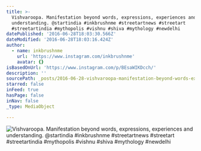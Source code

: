 ```yaml
---
title: >-
  Vishvaroopa. Manifestation beyond words, expressions, experiences and
  understanding. @startindia #inkbrushnme #streetartnews #streetart
  #streetartindia #mythopolis #vishnu #shiva #mythology #newdelhi
datePublished: '2016-06-28T18:03:30.566Z'
dateModified: '2016-06-28T18:03:16.424Z'
author:
  - name: inkbrushnme
    url: 'https://www.instagram.com/inkbrushnme'
    avatar: {}
isBasedOnUrl: 'https://www.instagram.com/p/BEsaWIKDcch/'
description: ''
sourcePath: _posts/2016-06-28-vishvaroopa-manifestation-beyond-words-expressions-experi.md
starred: false
inFeed: true
hasPage: false
inNav: false
_type: MediaObject

---
```

![Vishvaroopa. Manifestation beyond words, expressions, experiences and understanding. @startindia #inkbrushnme #streetartnews #streetart #streetartindia #mythopolis #vishnu #shiva #mythology #newdelhi](https://scontent.cdninstagram.com/t51.2885-15/s640x640/sh0.08/e35/13102415_510387675819539_526412663_n.jpg?ig_cache_key=MTIzNzQ3OTg2NzQxNjQzMDM2OQ%3D%3D.2)